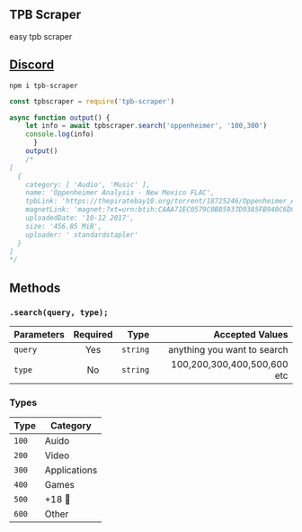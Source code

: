 TPB Scraper
---
easy tpb scraper

[Discord](https://discord.com/invite/codare) 
---

```shell
npm i tpb-scraper
```
```javascript
const tpbscraper = require('tpb-scraper')

async function output() {
    let info = await tpbscraper.search('oppenheimer', '100,300')
    console.log(info)
      }
    output()
    /*
[
  {
    category: [ 'Audio', 'Music' ],
    name: 'Oppenheimer Analysis - New Mexico FLAC',
    tpbLink: 'https://thepiratebay10.org/torrent/18725246/Oppenheimer_Analysis_-_New_Mexico_FLAC',
    magnetLink: 'magnet:?xt=urn:btih:CAAA71EC0579C0B85937D9385FB940C6DC7223C1&dn=Oppenheimer+Analysis+-+New+Mexico+FLAC&tr=http%3A%2F%2Fp4p.arenabg.com%3A1337%2Fannounce&tr=udp%3A%2F%2F47.ip-51-68-199.eu%3A6969%2Fannounce&tr=udp%3A%2F%2F9.rarbg.me%3A2780%2Fannounce&tr=udp%3A%2F%2F9.rarbg.to%3A2710%2Fannounce&tr=udp%3A%2F%2F9.rarbg.to%3A2730%2Fannounce&tr=udp%3A%2F%2F9.rarbg.to%3A2920%2Fannounce&tr=udp%3A%2F%2Fopen.stealth.si%3A80%2Fannounce&tr=udp%3A%2F%2Fopentracker.i2p.rocks%3A6969%2Fannounce&tr=udp%3A%2F%2Ftracker.coppersurfer.tk%3A6969%2Fannounce&tr=udp%3A%2F%2Ftracker.cyberia.is%3A6969%2Fannounce&tr=udp%3A%2F%2Ftracker.dler.org%3A6969%2Fannounce&tr=udp%3A%2F%2Ftracker.internetwarriors.net%3A1337%2Fannounce&tr=udp%3A%2F%2Ftracker.leechers-paradise.org%3A6969%2Fannounce&tr=udp%3A%2F%2Ftracker.openbittorrent.com%3A6969%2Fannounce&tr=udp%3A%2F%2Ftracker.opentrackr.org%3A1337&tr=udp%3A%2F%2Ftracker.pirateparty.gr%3A6969%2Fannounce&tr=udp%3A%2F%2Ftracker.tiny-vps.com%3A6969%2Fannounce&tr=udp%3A%2F%2Ftracker.torrent.eu.org%3A451%2Fannounce',
    uploadedDate: '10-12 2017',
    size: '456.85 MiB',
    uploader: ' standardstapler'
  }
]
*/
```
## Methods

### `.search(query, type);`
| Parameters | Required |     Type |               Accepted Values |
| ---------- | :------: | -------: | ----------------------------: |
| `query`    |   Yes    | `string` |   anything you want to search |
| `type`     |    No    | `string` | 100,200,300,400,500,600 etc   |

### Types
| Type | Category 
|---|---
| `100` | Auido 
| `200` | Video
| `300` | Applications
| `400` | Games
| `500` | +18 🤨
| `600` | Other